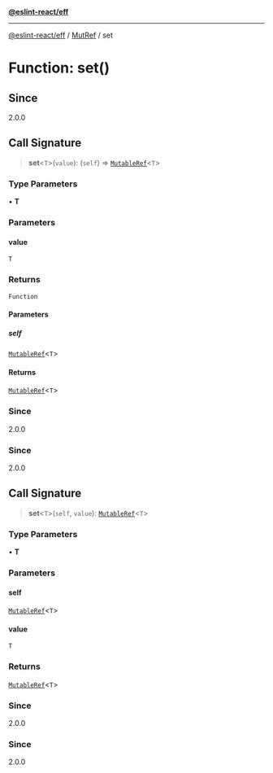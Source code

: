 [**@eslint-react/eff**](../../../README.md)

***

[@eslint-react/eff](../../../README.md) / [MutRef](../README.md) / set

# Function: set()

## Since

2.0.0

## Call Signature

> **set**\<`T`\>(`value`): (`self`) => [`MutableRef`](../interfaces/MutableRef.md)\<`T`\>

### Type Parameters

• **T**

### Parameters

#### value

`T`

### Returns

`Function`

#### Parameters

##### self

[`MutableRef`](../interfaces/MutableRef.md)\<`T`\>

#### Returns

[`MutableRef`](../interfaces/MutableRef.md)\<`T`\>

### Since

2.0.0

### Since

2.0.0

## Call Signature

> **set**\<`T`\>(`self`, `value`): [`MutableRef`](../interfaces/MutableRef.md)\<`T`\>

### Type Parameters

• **T**

### Parameters

#### self

[`MutableRef`](../interfaces/MutableRef.md)\<`T`\>

#### value

`T`

### Returns

[`MutableRef`](../interfaces/MutableRef.md)\<`T`\>

### Since

2.0.0

### Since

2.0.0
